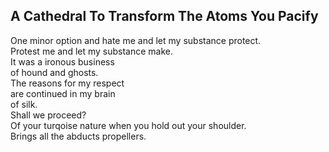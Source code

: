 A Cathedral To Transform The Atoms You Pacify
---------------------------------------------
One minor option and hate me and let my substance protect.  
Protest me and let my substance make.  
It was a ironous business  
of hound and ghosts.  
The reasons for my respect  
are continued in my brain  
of silk.  
Shall we proceed?  
Of your turqoise nature when you hold out your shoulder.  
Brings all the abducts propellers.  
